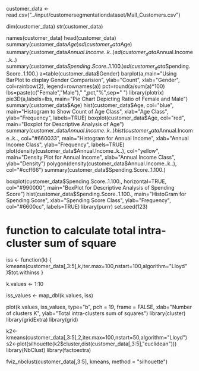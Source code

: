 customer_data <- read.csv("../input/customersegmentationdataset/Mall_Customers.csv")

dim(customer_data)
str(customer_data)

names(customer_data)
head(customer_data)
summary(customer_data$Age)
sd(customer_data$Age)
summary(customer_data$Annual.Income..k..)
sd(customer_data$Annual.Income..k..)
summary(customer_data$Spending.Score..1.100.)
sd(customer_data$Spending.Score..1.100.)
a=table(customer_data$Gender)
barplot(a,main="Using BarPlot to display Gender Comparision",
       ylab="Count",
       xlab="Gender",
       col=rainbow(2),
       legend=rownames(a))
pct=round(a/sum(a)*100)
lbs=paste(c("Female","Male")," ",pct,"%",sep=" ")
library(plotrix)
pie3D(a,labels=lbs,
   main="Pie Chart Depicting Ratio of Female and Male")
   summary(customer_data$Age)
   hist(customer_data$Age,
    col="blue",
    main="Histogram to Show Count of Age Class",
    xlab="Age Class",
    ylab="Frequency",
    labels=TRUE)
    boxplot(customer_data$Age,
       col="red",
       main="Boxplot for Descriptive Analysis of Age")
       summary(customer_data$Annual.Income..k..)
hist(customer_data$Annual.Income..k..,
  col="#660033",
  main="Histogram for Annual Income",
  xlab="Annual Income Class",
  ylab="Frequency",
  labels=TRUE)
  plot(density(customer_data$Annual.Income..k..),
    col="yellow",
    main="Density Plot for Annual Income",
    xlab="Annual Income Class",
    ylab="Density")
polygon(density(customer_data$Annual.Income..k..),
        col="#ccff66")
  summary(customer_data$Spending.Score..1.100.)

boxplot(customer_data$Spending.Score..1.100.,
   horizontal=TRUE,
   col="#990000",
   main="BoxPlot for Descriptive Analysis of Spending Score")
   hist(customer_data$Spending.Score..1.100.,
    main="HistoGram for Spending Score",
    xlab="Spending Score Class",
    ylab="Frequency",
    col="#6600cc",
    labels=TRUE)
    library(purrr)
set.seed(123)
# function to calculate total intra-cluster sum of square 
iss <- function(k) {
  kmeans(customer_data[,3:5],k,iter.max=100,nstart=100,algorithm="Lloyd" )$tot.withinss
}

k.values <- 1:10


iss_values <- map_dbl(k.values, iss)

plot(k.values, iss_values,
    type="b", pch = 19, frame = FALSE, 
    xlab="Number of clusters K",
    ylab="Total intra-clusters sum of squares")
    library(cluster) 
library(gridExtra)
library(grid)


k2<-kmeans(customer_data[,3:5],2,iter.max=100,nstart=50,algorithm="Lloyd")
s2<-plot(silhouette(k2$cluster,dist(customer_data[,3:5],"euclidean")))
library(NbClust)
library(factoextra)

fviz_nbclust(customer_data[,3:5], kmeans, method = "silhouette")
